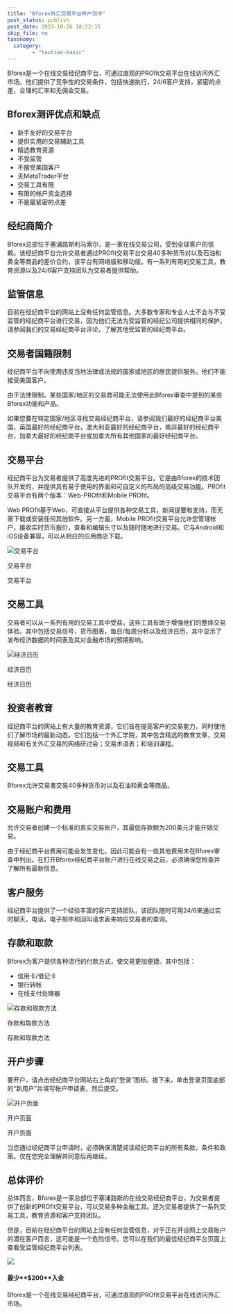```yaml
---
title: "Bforex外汇交易平台开户测评"
post_status: publish
post_date: 2023-10-26 18:22:35
skip_file: no
taxonomy:
  category:
        - "toutiao-basic"
---
```


Bforex是一个在线交易经纪商平台，可通过直观的PROfit交易平台在线访问外汇市场。他们提供了竞争性的交易条件，包括快速执行，24/6客户支持，紧密的点差，合理的汇率和无佣金交易。

## Bforex测评优点和缺点

- 新手友好的交易平台
- 提供实用的交易辅助工具
- 精选教育资源
- 不受监管
- 不接受美国客户
- 无MetaTrader平台
- 交易工具有限
- 有限的帐户资金选择
- 不是最紧密的点差

## 经纪商简介

Bforex总部位于塞浦路斯利马索尔，是一家在线交易公司，受到全球客户的信赖。该经纪商平台允许交易者通过PROfit交易平台交易40多种货币对以及石油和黄金等商品的差价合约，该平台有网络版和移动版。有一系列有用的交易工具，教育资源以及24/6客户支持团队为交易者提供帮助。

## 监管信息

目前在经纪商平台的网站上没有任何监管信息。大多数专家和专业人士不会与不受监管的经纪商平台进行交易，因为他们无法为受监管的经纪公司提供相同的保护。请参阅我们的交易经纪商平台评论，了解其他受监管的经纪商平台。

## 交易者国籍限制

经纪商平台不向使用违反当地法律或法规的国家或地区的居民提供服务。他们不能接受美国客户。

由于法律限制，某些国家/地区的交易商可能无法使用此Bforex审查中提到的某些Bforex功能和产品。

如果您要在特定国家/地区寻找交易经纪商平台，请参阅我们最好的经纪商平台美国，英国最好的经纪商平台，澳大利亚最好的经纪商平台，南非最好的经纪商平台，加拿大最好的经纪商平台或加拿大所有其他国家的最好经纪商平台。

## 交易平台

经纪商平台为交易者提供了高度先进的PROfit交易平台。它是由Bforex的技术团队开发的，并提供具有易于使用的界面和可自定义的布局的高级交易功能。PROfit交易平台有两个版本：Web-PROfit和Mobile PROfit。

Web PROfit基于Web，可直接从平台提供各种交易工具，新闻提要和支持，而无需下载或安装任何其他软件。另一方面，Mobile PROfit交易平台允许您管理帐户，接收实时货币报价，查看和编辑头寸以及随时随地进行交易。它与Android和iOS设备兼容，可以从相应的应用商店下载。

![交易平台](https://cdn.fendou.la/funstoutiao/2020/11/Bforex-Review-Trading-Platform--958x1024.jpg "交易平台")

交易平台

交易平台

## 交易工具

交易者可以从一系列有用的交易工具中受益，这些工具有助于增强他们的整体交易体验。其中包括交易信号，货币图表，每日/每周分析以及经济日历，其中显示了发布经济数据的时间表及其对金融市场的预期影响。

![经济日历](https://cdn.fendou.la/funstoutiao/2020/11/Bforex-Review-Economic-Calendar--436x1024.jpg "经济日历")

经济日历

经济日历

## 投资者教育

经纪商平台的网站上有大量的教育资源，它们旨在提高客户的交易能力，同时使他们了解市场的最新动态。它们包括一个外汇学院，其中包含精选的教育文章，交易视频和有关外汇交易的网络研讨会；交易术语表；和培训课程。

## 交易工具

Bforex允许交易者交易40多种货币对以及石油和黄金等商品。

## 交易账户和费用

允许交易者创建一个标准的真实交易账户，其最低存款额为200美元才能开始交易。

由于经纪商平台费用可能会发生变化，因此可能会有一些其他费用未在Bforex审查中列出。在打开Bforex经纪商平台账户进行在线交易之前，必须确保您检查并了解所有最新信息。

## 客户服务

经纪商平台提供了一个经验丰富的客户支持团队，该团队随时可用24/6来通过实时聊天，电话，电子邮件和回叫请求表来响应交易者的查询。

## 存款和取款

Bforex为客户提供各种流行的付款方式，使交易更加便捷。其中包括：

- 信用卡/借记卡
- 银行转帐
- 在线支付处理器

![存款和取款方法](https://cdn.fendou.la/funstoutiao/2020/11/Bforex-Review-Drosit-and-Withdrawal-Methods-.jpg "存款和取款方法")

存款和取款方法

存款和取款方法

## 开户步骤

要开户，请点击经纪商平台网站右上角的“登录”图标。接下来，单击登录页面底部的“新用户”并填写帐户申请表，然后提交。

![开户页面](https://cdn.fendou.la/funstoutiao/2020/11/Bforex-Review-Account-Opening-Page.jpg "开户页面")

开户页面

开户页面

当您通过经纪商平台申请时，必须确保清楚阅读经纪商平台的所有条款，条件和政策。仅在您完全理解并同意后再继续。

## 总体评价

总体而言，Bforex是一家总部位于塞浦路斯的在线交易经纪商平台，为交易者提供了创新的PROfit交易平台，可以交易多种金融工具。还为交易者提供了一系列交易工具，教育资源和客户支持团队。

但是，目前在经纪商平台的网站上没有任何监管信息，对于正在开设网上交易账户的潜在客户而言，这可能是一个危险信号。您可以在我们的最佳经纪商平台页面上查看受监管经纪商平台列表。

![](https://cdn.fendou.la/funstoutiao/2020/11/Bforex-Logo.png)

#### 最少**$200**入金

Bforex是一个在线交易经纪商平台，可通过直观的PROfit交易平台在线访问外汇市场。
